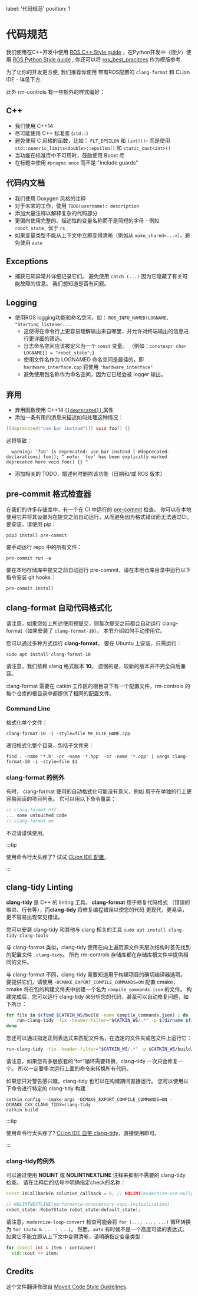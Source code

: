 label: '代码规范'
position: 1

# 代码规范

我们使用在C++开发中使用 [ROS C++ Style guide](http://wiki.ros.org/CppStyleGuide) ，在Python开发中（很少）使用 [ROS Python Style guide](http://wiki.ros.org/PyStyleGuide) , 你还可以将 [ros_best_pracitces](https://github.com/leggedrobotics/ros_best_practices) 作为模版参考.

为了让你的开发更方便, 我们推荐你使用 带有ROS配置的 ``clang-format`` 和 CLion IDE - 详见下方.

此外 rm-controls 有一些额外的样式偏好：

## C++

 - 我们使用 C++14
 - 尽可能使用 C++ 标准库 (``std::``) 
 - 避免使用 C 风格的函数，比如： ``FLT_EPSILON`` 和 ``(int)()``-  而是使用 ``std::numeric_limits<double>::epsilon()`` 和 ``static_cast<int>()``
 - 当功能在标准库中不可用时，鼓励使用 Boost 库
 - 在标题中使用 ``#pragma once`` 而不是 "include guards"

## 代码内文档

 - 我们使用 Doxygen 风格的注释
 - 对于未来的工作，使用 ``TODO(username): description``
 - 添加大量注释以解释复杂的代码部分
 - 更偏向使用完整的、描述性的变量名称而不是简短的字母 - 例如 ``robot_state_`` 优于 ``rs_``
 - 如果变量类型不能从上下文中立即变得清晰（例如从 ``make_shared<...>``），避免使用 ``auto``

## Exceptions
 - 捕获已知异常并详细记录它们。 避免使用 ``catch (...)`` 因为它隐藏了有关可能故障的信息。 我们想知道是否有问题。

## Logging

 - 使用ROS logging功能和命名空间，如： ``ROS_INFO_NAMED(LOGNAME, "Starting listener...``.
   - 这使得在命令行上更容易理解输出来自哪里，并允许对终端输出的信息进行更详细的筛选。
   - 日志命名空间应该被定义为一个 ``const`` 变量。 （例如：``constexpr char LOGNAME[] = "robot_state";``)
   - 使用文件名作为 LOGNAMED 命名空间是最佳的，即 ``hardware_interface.cpp`` 将使用 ``"hardware_interface"``
   - 避免使用包名称作为命名空间，因为它已经会被 logger 输出。

## 弃用

 - 弃用函数使用 C++14 [ ``[[deprecated]]`` ](https://en.cppreference.com/w/cpp/language/attributes/deprecated) 属性
 - 添加一条有用的消息来描述如何处理这种情况：

```cpp
[[deprecated("use bar instead")]] void foo() {}
```

这将导致：

      warning: 'foo' is deprecated: use bar instead [-Wdeprecated-declarations] foo(); ^ note: 'foo' has been explicitly marked deprecated here void foo() {} ^

 - 添加相关的 TODO，描述何时删除该功能（日期和/或 ROS 版本）


## pre-commit 格式检查器

在我们的许多存储库中，有一个在 CI 中运行的 [pre-commit](https://pre-commit.com/) 检查。
你可以在本地使用它并将其设置为在提交之前自动运行，从而避免因为格式错误而无法通过CI。
要安装，请使用 pip：

    pip3 install pre-commit

要手动运行 repo 中的所有文件：

    pre-commit run -a

要在本地存储库中提交之前自动运行 pre-commit，请在本地仓库目录中运行以下指令安装 git hooks：

    pre-commit install

## clang-format 自动代码格式化

请注意，如果您如上所述使用预提交，则每次提交之前都会自动运行 clang-format（如果安装了 `clang-format-10`）。 本节介绍如何手动使用它。

您可以通过多种方式运行 **clang-format**。 要在 Ubuntu 上安装，只需运行：

    sudo apt install clang-format-10

请注意，我们依赖 clang 格式版本 **10**。 遗憾的是，较新的版本并不完全向后兼容。

clang-format 需要在 catkin 工作区的根目录下有一个配置文件，rm-controls 的每个仓库的根目录中都提供了相同的配置文件。

### Command Line

格式化单个文件：

    clang-format-10 -i -style=file MY_FLIE_NAME.cpp

递归格式化整个目录，包括子文件夹：

    find . -name '*.h' -or -name '*.hpp' -or -name '*.cpp' | xargs clang-format-10 -i -style=file $1

### clang-format 的例外

有时， clang-format 使用的自动格式化可能没有意义，例如 用于在单独的行上更容易阅读的项目列表。 它可以用以下命令覆盖：

```cpp
// clang-format off
... some untouched code
// clang-format on
```

不过请谨慎使用。

:::tip

使用命令行太头疼了? 试试 [CLion IDE 配置 ](./ide_config).

:::

## clang-tidy Linting

**clang-tidy** 是 C++ 的 linting 工具。 **clang-format** 用于修复代码格式
（错误的缩进、行长等），而**clang-tidy** 将修复编程错误以使您的代码
更现代，更易读，更不容易出现常见错误。

您可以安装 clang-tidy 和其他与 clang 相关的工具
`sudo apt install clang-tidy clang-tools`

与 clang-format 类似，clang-tidy 使用在向上遍历源文件夹层次结构时首先找到的配置文件 `.clang-tidy`。 所有 rm-controls 存储库都在存储库根文件中提供相同的文件。

与 clang-format 不同，clang-tidy 需要知道用于构建项目的确切编译器选项。 要提供它们，请使用 `-DCMAKE_EXPORT_COMPILE_COMMANDS=ON` 配置 cmake，cmake 将在包的构建文件夹中创建一个名为 `compile_commands.json` 的文件。 构建完成后，您可以运行 clang-tidy 来分析您的代码，甚至可以自动修复问题，如下所示：

```sh
for file in $(find $CATKIN_WS/build -name compile_commands.json) ; do
	run-clang-tidy -fix -header-filter="$CATKIN_WS/.*" -p $(dirname $file)
done
```
您还可以通过指定正则表达式来匹配文件名，在选定的文件夹或包文件上运行它：
```sh
run-clang-tidy -fix -header-filter="$CATKIN_WS/.*" -p $CATKIN_WS/build/rm_hw rm_hw
```

请注意，如果您有多层嵌套的“for”循环需要转换，clang-tidy
一次只会修复一个。 所以一定要多次运行上面的命令来转换所有代码。

如果您只对警告感兴趣，clang-tidy 也可以在构建期间直接运行。
您可以使用以下命令进行特定的 clang-tidy 构建：
```
catkin config --cmake-args -DCMAKE_EXPORT_COMPILE_COMMANDS=ON -DCMAKE_CXX_CLANG_TIDY=clang-tidy
catkin build
```

:::tip

使用命令行太头疼了? [CLion IDE 自带 clang-tidy](https://www.jetbrains.com/help/clion/clang-tidy-checks-support.html)，直接使用即可。

:::

### clang-tidy的例外

可以通过使用 **NOLINT** 或 **NOLINTNEXTLINE** 注释来抑制不需要的 clang-tidy 检查。 请在注释后的括号中明确指定check的名称：

```cpp
const IKCallbackFn solution_callback = 0; // NOLINT(modernize-use-nullptr)

// NOLINTNEXTLINE(performance-unnecessary-copy-initialization)
robot_state::RobotState robot_state(default_state);
```

请注意，`modernize-loop-convert` 检查可能会将 `for (...; ...; ...)` 循环转换为 `for (auto & ... : ...)`。
然而，`auto` 有时候不是一个高度可读的表达式。
如果它不能立即从上下文中变得清晰，请明确指定变量类型：

```cpp
for (const int & item : container)
  std::cout << item;
```

## Credits
这个文件翻译修改自 [MoveIt Code Style Guidelines](https://moveit.ros.org/documentation/contributing/code/).